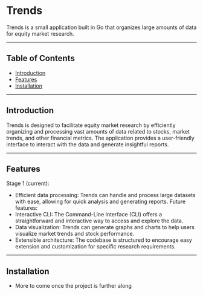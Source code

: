 # Trends

Trends is a small application built in Go that organizes large amounts of data for equity market research.

---

## Table of Contents

- [Introduction](#introduction)
- [Features](#features)
- [Installation](#installation)

---

## Introduction

Trends is designed to facilitate equity market research by efficiently organizing and processing vast amounts of data related to stocks, market trends, and other financial metrics. The application provides a user-friendly interface to interact with the data and generate insightful reports.

---

## Features
Stage 1 (current):
- Efficient data processing: Trends can handle and process large datasets with ease, allowing for quick analysis and generating reports.
Future features:
- Interactive CLI: The Command-Line Interface (CLI) offers a straightforward and interactive way to access and explore the data.
- Data visualization: Trends can generate graphs and charts to help users visualize market trends and stock performance.
- Extensible architecture: The codebase is structured to encourage easy extension and customization for specific research requirements.

---

## Installation

- More to come once the project is further along
